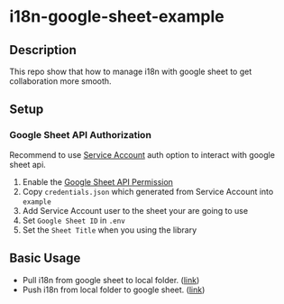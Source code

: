 # i18n-google-sheet-example

## Description

This repo show that how to manage i18n with google sheet to get collaboration more smooth.

## Setup

### Google Sheet API Authorization

Recommend to use [Service Account](https://developers.google.com/workspace/guides/create-credentials#service-account) auth option to interact with google sheet api.

1. Enable the [Google Sheet API Permission](https://console.cloud.google.com/apis/library/sheets.googleapis.com)
1. Copy `credentials.json` which generated from Service Account into `example`
1. Add Service Account user to the sheet your are going to use
1. Set `Google Sheet ID` in `.env`
1. Set the `Sheet Title` when you using the library

## Basic Usage

- Pull i18n from google sheet to local folder. ([link](https://github.com/neil585456525/i18n-google-sheet-example/blob/main/example/pull.ts))
- Push i18n from local folder to google sheet. ([link](https://github.com/neil585456525/i18n-google-sheet-example/blob/main/example/push.ts))
